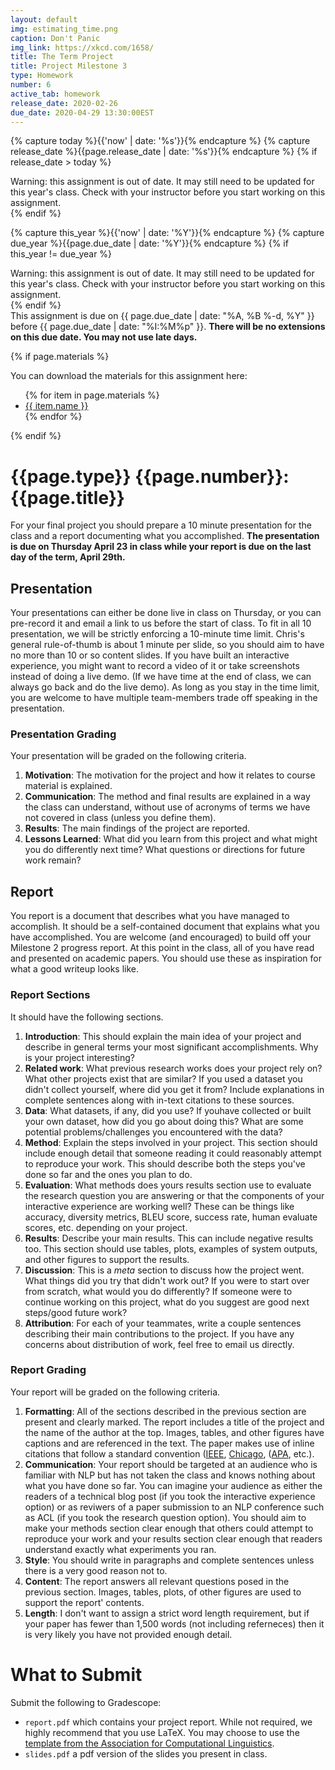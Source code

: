 ```yaml
---
layout: default
img: estimating_time.png
caption: Don't Panic
img_link: https://xkcd.com/1658/   
title: The Term Project
title: Project Milestone 3
type: Homework
number: 6
active_tab: homework
release_date: 2020-02-26
due_date: 2020-04-29 13:30:00EST
---
```


<!-- Check whether the assignment is ready to release -->
{% capture today %}{{'now' | date: '%s'}}{% endcapture %}
{% capture release_date %}{{page.release_date | date: '%s'}}{% endcapture %}
{% if release_date > today %} 
<div class="alert alert-danger">
Warning: this assignment is out of date.  It may still need to be updated for this year's class.  Check with your instructor before you start working on this assignment.
</div>
{% endif %}
<!-- End of check whether the assignment is up to date -->


<!-- Check whether the assignment is up to date -->
{% capture this_year %}{{'now' | date: '%Y'}}{% endcapture %}
{% capture due_year %}{{page.due_date | date: '%Y'}}{% endcapture %}
{% if this_year != due_year %} 
<div class="alert alert-danger">
Warning: this assignment is out of date.  It may still need to be updated for this year's class.  Check with your instructor before you start working on this assignment.
</div>
{% endif %}
<!-- End of check whether the assignment is up to date -->


<div class="alert alert-info">
This assignment is due on {{ page.due_date | date: "%A, %B %-d, %Y" }} before {{ page.due_date | date: "%I:%M%p" }}. 
<b>There will be no extensions on this due date. You may not use late days.</b>
</div>

{% if page.materials %}
<div class="alert alert-info">
You can download the materials for this assignment here:
<ul>
{% for item in page.materials %}
<li><a href="{{item.url}}">{{ item.name }}</a></li>
{% endfor %}
</ul>
</div>
{% endif %}


{{page.type}} {{page.number}}: {{page.title}}
=============================================================
For your final project you should prepare a 10 minute presentation for the class and a report documenting what you accomplished. **The presentation is due on Thursday April 23 in class while your report is due on the last day of the term, April 29th.**

## Presentation
Your presentations can either be done live in class on Thursday, or you can pre-record it and email a link to us before the start of class. To fit in all 10 presentation, we will be strictly enforcing a 10-minute time limit.
Chris's general rule-of-thumb is about 1 minute per slide, so you should aim to have no more than 10 or so content slides.
If you have built an interactive experience, you might want to record a video of it or take screenshots instead of doing a live demo. (If we have time at the end of class, we can always go back and do the live demo). 
As long as you stay in the time limit, you are welcome to have multiple team-members trade off speaking in the presentation.

### Presentation Grading
Your presentation will be graded on the following criteria.
1. __Motivation__: The motivation for the project and how it relates to course material is explained.
2. __Communication__: The method and final results are explained in a way the class can understand, without use of acronyms of terms we have not covered in class (unless you define them).
3. __Results__: The main findings of the project are reported.
4. __Lessons Learned__: What did you learn from this project and what might you do differently next time? What questions or directions for future work remain?


## Report
You report is a document that describes what you have managed to accomplish. It should be a self-contained document that explains what you have accomplished. You are welcome (and encouraged) to build off your Milestone 2 progress report. At this point in the class, all of you have read and presented on academic papers. You should use these as inspiration for what a good writeup looks like.

### Report Sections
It should have the following sections.

1. __Introduction__: This should explain the main idea of your project and describe in general terms your most significant accomplishments. Why is your project interesting?  
2. __Related work__: What previous research works does your project rely on? What other projects exist that are similar? If you used a dataset you didn't collect yourself, where did you get it from? Include explanations in complete sentences along with in-text citations to these sources. 
3. __Data__: What datasets, if any, did you use? If youhave collected or built your own dataset, how did you go about doing this? What are some potential problems/challenges you encountered with the data?
4. __Method__: Explain the steps involved in your project. This section should include enough detail that someone reading it could reasonably attempt to reproduce your work. This should describe both the steps you've done so far and the ones you plan to do.
5. __Evaluation__: What methods does yours results section use to evaluate the research question  you are answering or that the components of your interactive experience are working well?
These can be things like accuracy, diversity metrics, BLEU score, success rate, human evaluate scores, etc. depending on your project.
6. __Results__: Describe your main results. This can include negative results too. This section should use tables, plots, examples of system outputs, and other figures to support the results.
7. __Discussion__: This is a _meta_ section to discuss how the project went.
What things did you try that didn't work out?
If you were to start over from scratch, what would you do differently? If someone were to continue working on this project, what do you suggest are good next steps/good future work?
6. __Attribution__: For each of your teammates, write a couple sentences describing their main contributions to the project. If you have any concerns about distribution of work, feel free to email us directly.

### Report Grading
Your report will be graded on the following criteria.
1. __Formatting__: All of the sections described in the previous section are present and clearly marked. The report includes a title of the project and the name of the author at the top. Images, tables, and other figures have captions and are referenced in the text. The paper makes use of inline citations that follow a standard convention ([IEEE](https://pitt.libguides.com/citationhelp/ieee), [Chicago](https://pitt.libguides.com/citationhelp/chicago), ([APA](https://pitt.libguides.com/citationhelp/APA), etc.).
2. __Communication__: Your report should be targeted at an audience who is familiar with NLP but has not taken the class and knows nothing about what you have done so far. You can imagine your audience as either the readers of a technical blog post (if you took the interactive experience option) or as reviwers of a paper submission to an NLP conference such as ACL (if you took the research question option). You should aim to make your methods section clear enough that others could attempt to reproduce your work and your results section clear enough that readers understand exactly what experiments you ran.
3. __Style__: You should write in paragraphs and complete sentences unless there is a very good reason not to.
4. __Content__: The report answers all relevant questions posed in the previous section. Images, tables, plots, of other figures are used to support the report' contents.
5. __Length__: I don't want to assign a strict word length requirement, but if your paper has fewer than 1,500 words (not including referneces) then it is very likely you have not provided enough detail.

# What to Submit
Submit the following to Gradescope:
* `report.pdf` which contains your project report. While not required, we highly recommend that you use LaTeX. You may choose to use the [template from the Association for Computational Linguistics](https://www.overleaf.com/latex/templates/acl-2020-proceedings-template/zsrkcwjptpcd).
* `slides.pdf` a pdf version of the slides you present in class.
